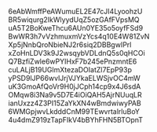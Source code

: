 6eAbWmffPeAWumuEL2E47cJI4LyoohzU
BR5wiqurg2IkWlyydUqZ5ozGAfFVpsMQ
uA5T2BoKweThcu6AUn0YE35o5oyfFSd9
BwWR3h7vVzhmuxmVzYcs4q10E4W81ZvN
Xp5jNnbQroNbieNJ2r6siq2DBBgwIPrl
xZoHnLDV3k9J2wsqybVDLdnQ5s0qHCOi
Q7BzfiZwle6wPYIHxF7b245ePnzmntE6
cuLALjB19UGlmXtezaDOIatZl7EpP93p
yPSD9lJP66wvlJrjVJYkaELWSjvOC4mW
uK3GmoAfQoVr9H0jJCph14cp9x4J6sdA
OMqw8i3Na9v5D7E4iOiQAH5AjrNUuqLR
ianUxzz4Z3PI15ZaYkXN4wBmdwiwyPAB
6WMGpjwvLkdddCnM99TEwvrtalrluBoY
4u4dmZ919zTapFIkV4bBYhFHN5BTOpnT
